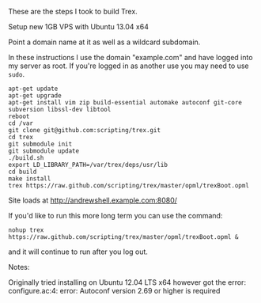 These are the steps I took to build Trex.

Setup new 1GB VPS with Ubuntu 13.04 x64

Point a domain name at it as well as a wildcard subdomain.

In these instructions I use the domain "example.com" and have logged into my server as root.  If you're logged in as another use you may need to use `sudo`.

```
apt-get update
apt-get upgrade
apt-get install vim zip build-essential automake autoconf git-core subversion libssl-dev libtool
reboot
cd /var
git clone git@github.com:scripting/trex.git
cd trex
git submodule init
git submodule update
./build.sh
export LD_LIBRARY_PATH=/var/trex/deps/usr/lib
cd build
make install
trex https://raw.github.com/scripting/trex/master/opml/trexBoot.opml
```

Site loads at http://andrewshell.example.com:8080/

If you'd like to run this more long term you can use the command:

`nohup trex https://raw.github.com/scripting/trex/master/opml/trexBoot.opml &`

and it will continue to run after you log out.

Notes:

Originally tried installing on Ubuntu 12.04 LTS x64 however got the error:
configure.ac:4: error: Autoconf version 2.69 or higher is required
